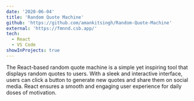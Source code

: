 ```yaml
---
date: '2020-06-04'
title: 'Random Quote Machine'
github: 'https://github.com/amankitsingh/Random-Quote-Machine'
external: 'https://fmnnd.csb.app/'
tech:
  - React
  - VS Code
showInProjects: true
---
```


The React-based random quote machine is a simple yet inspiring tool that displays random quotes to users. With a sleek and interactive interface, users can click a button to generate new quotes and share them on social media. React ensures a smooth and engaging user experience for daily doses of motivation.
